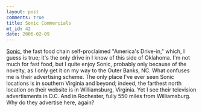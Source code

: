```yaml
--- 
layout: post
comments: true
title: Sonic Commercials
mt_id: 42
date: 2006-02-09
---
```

[Sonic](http://www.sonicdrivein.com/index.jsp), the fast food chain self-proclaimed "America's Drive-in," which, I guess is true; it's the only drive in I know of this side of Oklahoma.  I'm not much for fast food, but I quite enjoy Sonic, probably only because of the novelty, as I only get it on my way to the Outer Banks, NC.  What confuses me is their advertising scheme.  The only place I've ever seen Sonic locations is in southern Virginia and beyond; indeed, the farthest north location on their website is in Williamsburg, Virginia.  Yet I see their television advertisments in D.C.  And in Rochester, fully 550 miles from Williamsburg.  Why do they advertise here, again?
